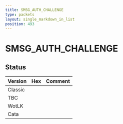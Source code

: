 ```yaml
---
title: SMSG_AUTH_CHALLENGE
type: packets
layout: single_markdown_in_list
position: 493
---
```


# SMSG_AUTH_CHALLENGE

## Status

Version | Hex | Comment
---------- | ---------- | ---------- 
Classic |  |  
TBC |  |  
WotLK |  |  
Cata |  |  
